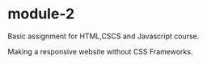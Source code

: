 # module-2
Basic assignment for HTML,CSCS and Javascript course.

Making a responsive website without CSS Frameworks.
